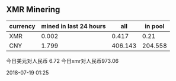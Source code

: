 ## XMR Minering

|currency|mined in last 24 hours|all|in pool|
|---|---|---|---|
|XMR|0.002|0.417|0.21|
|CNY|1.799|406.143|204.558|

今日美元对人民币 6.72	今日xmr对人民币973.06


2018-07-19 01:25